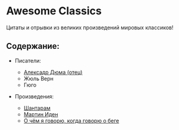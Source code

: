 
# Awesome Classics

Цитаты и отрывки из великих произведений мировых классиков!

## Содержание:

- Писатели:
    - [Алексадр Дюма (отец)]()
    - Жюль Верн
    - Гюго

- Произведения:
    - [Шантарам](https://github.com/tuttelikz/awesome-classics/blob/master/novels/Shantaram.md)
    - [Мартин Иден](https://github.com/tuttelikz/awesome-classics/blob/master/novels/MartinEden.md)
    - [О чём я говорю, когда говорю о беге](https://github.com/tuttelikz/awesome-classics/blob/master/novels/OChemYaGovoryu.md)
